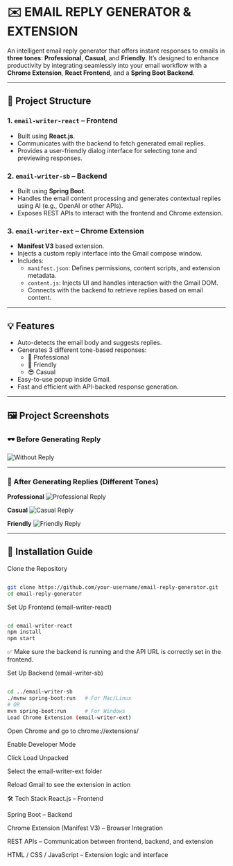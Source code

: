 # ✉️ EMAIL REPLY GENERATOR & EXTENSION

An intelligent email reply generator that offers instant responses to emails in **three tones**: **Professional**, **Casual**, and **Friendly**. It’s designed to enhance productivity by integrating seamlessly into your email workflow with a **Chrome Extension**, **React Frontend**, and a **Spring Boot Backend**.

---

## 📁 Project Structure

### 1. `email-writer-react` – Frontend
- Built using **React.js**.
- Communicates with the backend to fetch generated email replies.
- Provides a user-friendly dialog interface for selecting tone and previewing responses.

### 2. `email-writer-sb` – Backend
- Built using **Spring Boot**.
- Handles the email content processing and generates contextual replies using AI (e.g., OpenAI or other APIs).
- Exposes REST APIs to interact with the frontend and Chrome extension.

### 3. `email-writer-ext` – Chrome Extension
- **Manifest V3** based extension.
- Injects a custom reply interface into the Gmail compose window.
- Includes:
  - `manifest.json`: Defines permissions, content scripts, and extension metadata.
  - `content.js`: Injects UI and handles interaction with the Gmail DOM.
  - Connects with the backend to retrieve replies based on email content.

---

## 💡 Features

- Auto-detects the email body and suggests replies.
- Generates 3 different tone-based responses:
  - 🎩 Professional
  - 🙂 Friendly
  - 😎 Casual
- Easy-to-use popup inside Gmail.
- Fast and efficient with API-backed response generation.

---

## 🖼️ Project Screenshots

### 🕶️ Before Generating Reply

![Without Reply](./assets/screenshot-no-reply.png)

---

### 💬 After Generating Replies (Different Tones)

**Professional**
![Professional Reply](./assets/screenshot-professional.png)

**Casual**
![Casual Reply](./assets/screenshot-casual.png)

**Friendly**
![Friendly Reply](./assets/screenshot-friendly.png)

---

## 🚀 Installation Guide

Clone the Repository

```bash

git clone https://github.com/your-username/email-reply-generator.git
cd email-reply-generator
```
Set Up Frontend (email-writer-react)

```bash

cd email-writer-react
npm install
npm start
```
✅ Make sure the backend is running and the API URL is correctly set in the frontend.

Set Up Backend (email-writer-sb)

```bash

cd ../email-writer-sb
./mvnw spring-boot:run   # For Mac/Linux
# OR
mvn spring-boot:run      # For Windows
Load Chrome Extension (email-writer-ext)
```

Open Chrome and go to chrome://extensions/

Enable Developer Mode

Click Load Unpacked

Select the email-writer-ext folder

Reload Gmail to see the extension in action

🛠️ Tech Stack
React.js – Frontend

Spring Boot – Backend

Chrome Extension (Manifest V3) – Browser Integration

REST APIs – Communication between frontend, backend, and extension

HTML / CSS / JavaScript – Extension logic and interface
